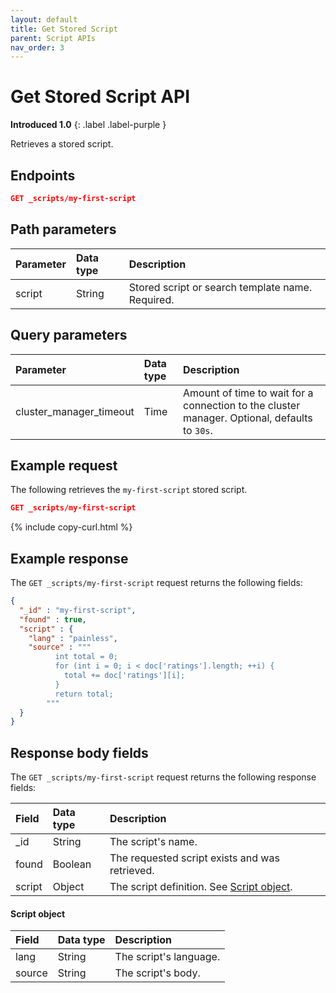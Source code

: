 ```yaml
---
layout: default
title: Get Stored Script
parent: Script APIs
nav_order: 3
---
```


# Get Stored Script API
**Introduced 1.0**
{: .label .label-purple }

Retrieves a stored script.

## Endpoints

```json
GET _scripts/my-first-script
```

## Path parameters

| Parameter | Data type | Description | 
:--- | :--- | :---
| script | String | Stored script or search template name. Required.|

## Query parameters

| Parameter | Data type | Description | 
:--- | :--- | :---
| cluster_manager_timeout | Time | Amount of time to wait for a connection to the cluster manager. Optional, defaults to `30s`. |

## Example request

The following retrieves the `my-first-script` stored script.

````json
GET _scripts/my-first-script
````
{% include copy-curl.html %}

## Example response

The `GET _scripts/my-first-script` request returns the following fields:

````json
{
  "_id" : "my-first-script",
  "found" : true,
  "script" : {
    "lang" : "painless",
    "source" : """
          int total = 0;
          for (int i = 0; i < doc['ratings'].length; ++i) {
            total += doc['ratings'][i];
          }
          return total;
        """
  }
}
````

## Response body fields

The `GET _scripts/my-first-script` request returns the following response fields:

| Field | Data type | Description | 
:--- | :--- | :---
| _id | String | The script's name. |
| found | Boolean | The requested script exists and was retrieved. |
| script | Object | The script definition. See [Script object](#script-object).  |

#### Script object

| Field | Data type | Description | 
:--- | :--- | :---
| lang | String | The script's language. |
|  source | String | The script's body. |
